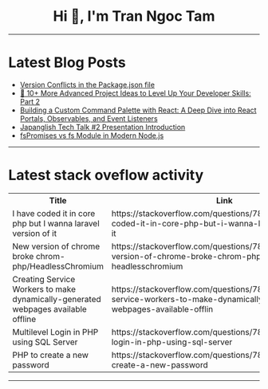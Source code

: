 <h1 align="center">Hi 👋, I'm Tran Ngoc Tam</h1>

---

# Latest Blog Posts 
<!-- BLOG-POST-LIST:START -->
- [Version Conflicts in the Package.json file](https://dev.to/himanshu_jangid_e2d30519d/version-conflicts-in-the-packagejson-file-25cb)
- [🚀 10+ More Advanced Project Ideas to Level Up Your Developer Skills: Part 2](https://dev.to/lokesh_singh/10-more-advanced-project-ideas-to-level-up-your-developer-skills-part-2-4bb0)
- [Building a Custom Command Palette with React: A Deep Dive into React Portals, Observables, and Event Listeners](https://dev.to/ashutoshsarangi/building-a-custom-command-palette-with-react-a-deep-dive-into-react-portals-observables-and-event-listeners-4kjm)
- [Japanglish Tech Talk #2 Presentation Introduction](https://dev.to/tamtam0829/japanglish-tech-talk-2-presentation-introduction-9cl)
- [fsPromises vs fs Module in Modern Node.js](https://dev.to/shanu001x/fspromises-vs-fs-module-in-modern-nodejs-414m)
<!-- BLOG-POST-LIST:END -->

---

# Latest stack oveflow activity
<table>
  <tr><th>Title</th><th>Link</th></tr>
  <!-- STACKOVERFLOW:START --><tr><td>I have coded it in core php but I wanna laravel version of it</td><td>https://stackoverflow.com/questions/78908171/i-have-coded-it-in-core-php-but-i-wanna-laravel-version-of-it</td></tr><tr><td>New version of chrome broke chrom-php/HeadlessChromium</td><td>https://stackoverflow.com/questions/78908072/new-version-of-chrome-broke-chrom-php-headlesschromium</td></tr><tr><td>Creating Service Workers to make dynamically-generated webpages available offline</td><td>https://stackoverflow.com/questions/78907963/creating-service-workers-to-make-dynamically-generated-webpages-available-offlin</td></tr><tr><td>Multilevel Login in PHP using SQL Server</td><td>https://stackoverflow.com/questions/78907938/multilevel-login-in-php-using-sql-server</td></tr><tr><td>PHP to create a new password</td><td>https://stackoverflow.com/questions/78907859/php-to-create-a-new-password</td></tr><!-- STACKOVERFLOW:END -->
</table>

---


